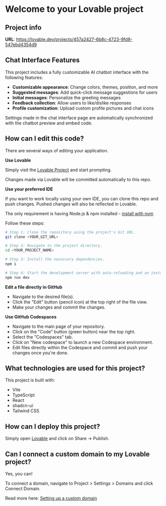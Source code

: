 
# Welcome to your Lovable project

## Project info

**URL**: https://lovable.dev/projects/457a2427-6b8c-4723-9fd8-547ebd4354d9

## Chat Interface Features

This project includes a fully customizable AI chatbot interface with the following features:

- **Customizable appearance**: Change colors, themes, position, and more
- **Suggested messages**: Add quick-click message suggestions for users
- **Initial messages**: Personalize the greeting messages
- **Feedback collection**: Allow users to like/dislike responses
- **Profile customization**: Upload custom profile pictures and chat icons

Settings made in the chat interface page are automatically synchronized with the chatbot preview and embed code.

## How can I edit this code?

There are several ways of editing your application.

**Use Lovable**

Simply visit the [Lovable Project](https://lovable.dev/projects/457a2427-6b8c-4723-9fd8-547ebd4354d9) and start prompting.

Changes made via Lovable will be committed automatically to this repo.

**Use your preferred IDE**

If you want to work locally using your own IDE, you can clone this repo and push changes. Pushed changes will also be reflected in Lovable.

The only requirement is having Node.js & npm installed - [install with nvm](https://github.com/nvm-sh/nvm#installing-and-updating)

Follow these steps:

```sh
# Step 1: Clone the repository using the project's Git URL.
git clone <YOUR_GIT_URL>

# Step 2: Navigate to the project directory.
cd <YOUR_PROJECT_NAME>

# Step 3: Install the necessary dependencies.
npm i

# Step 4: Start the development server with auto-reloading and an instant preview.
npm run dev
```

**Edit a file directly in GitHub**

- Navigate to the desired file(s).
- Click the "Edit" button (pencil icon) at the top right of the file view.
- Make your changes and commit the changes.

**Use GitHub Codespaces**

- Navigate to the main page of your repository.
- Click on the "Code" button (green button) near the top right.
- Select the "Codespaces" tab.
- Click on "New codespace" to launch a new Codespace environment.
- Edit files directly within the Codespace and commit and push your changes once you're done.

## What technologies are used for this project?

This project is built with:

- Vite
- TypeScript
- React
- shadcn-ui
- Tailwind CSS

## How can I deploy this project?

Simply open [Lovable](https://lovable.dev/projects/457a2427-6b8c-4723-9fd8-547ebd4354d9) and click on Share -> Publish.

## Can I connect a custom domain to my Lovable project?

Yes, you can!

To connect a domain, navigate to Project > Settings > Domains and click Connect Domain.

Read more here: [Setting up a custom domain](https://docs.lovable.dev/tips-tricks/custom-domain#step-by-step-guide)
